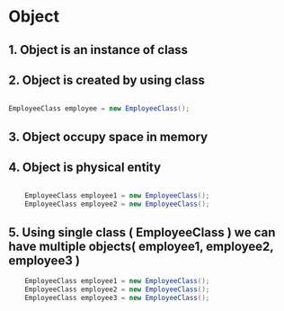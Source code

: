 # Object

## 1. Object is an instance of class

## 2. Object is created by using class

```java

EmployeeClass employee = new EmployeeClass();

```

## 3. Object occupy space in memory

## 4. Object is physical entity

```java

	EmployeeClass employee1 = new EmployeeClass();
	EmployeeClass employee2 = new EmployeeClass();

```

## 5. Using single class ( EmployeeClass ) we can have multiple objects( employee1, employee2, employee3 )

```java
	EmployeeClass employee1 = new EmployeeClass();
	EmployeeClass employee2 = new EmployeeClass();
	EmployeeClass employee3 = new EmployeeClass();

```


